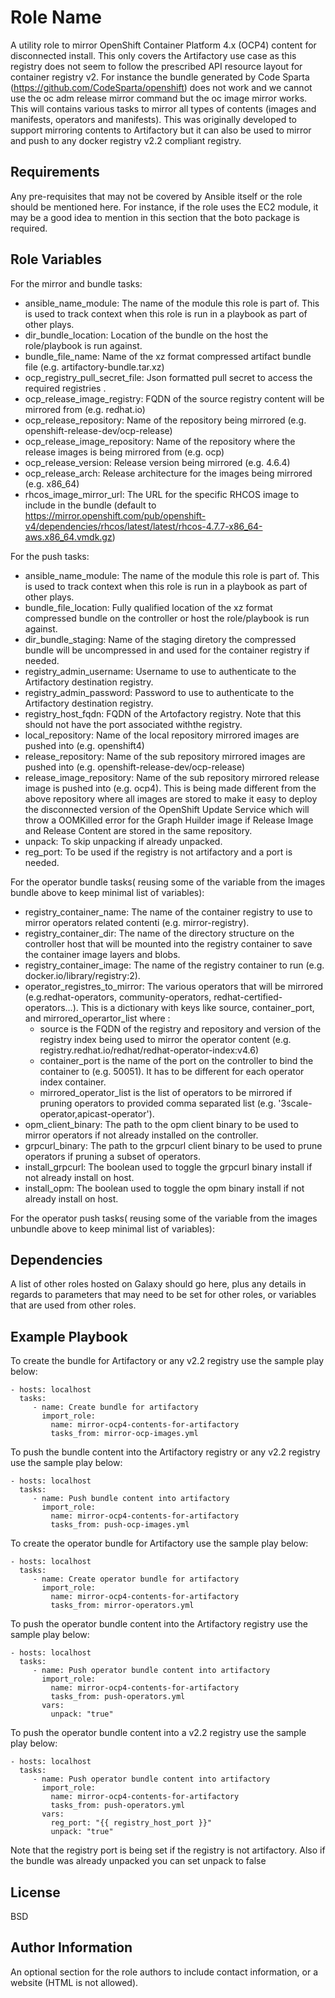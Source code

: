 Role Name
=========

A utility role to mirror OpenShift Container Platform 4.x (OCP4) content for disconnected install.
This only covers the Artifactory use case as this registry does not seem to follow the prescribed API resource layout for container registry v2. 
For instance the bundle generated by Code Sparta  (https://github.com/CodeSparta/openshift) does not work and we cannot use the oc adm release mirror command but the oc image mirror works.  
This will contains various tasks to mirror all types of contents (images and manifests, operators and manifests). 
This was originally developed to support mirroring contents to Artifactory but it can also be used to mirror and push to any docker registry v2.2 compliant registry.

Requirements
------------

Any pre-requisites that may not be covered by Ansible itself or the role should be mentioned here. For instance, if the role uses the EC2 module, it may be a good idea to mention in this section that the boto package is required.

Role Variables
--------------

For the mirror and bundle tasks:
- ansible_name_module: The name of the module this role is part of. This is used to track context when this role is run in a playbook as part of other plays.
- dir_bundle_location: Location of the bundle on the host the role/playbook is run against.
- bundle_file_name: Name of the xz format compressed artifact bundle file (e.g. artifactory-bundle.tar.xz)
- ocp_registry_pull_secret_file: Json formatted pull secret to access the required registries .
- ocp_release_image_registry: FQDN of the source registry content will be mirrored from (e.g. redhat.io)
- ocp_release_repository: Name of the repository being mirrored (e.g. openshift-release-dev/ocp-release)
- ocp_release_image_repository: Name of the repository where the release images is being mirrored from (e.g. ocp)
- ocp_release_version: Release version being mirrored (e.g. 4.6.4)
- ocp_release_arch: Release architecture for the images being mirrored (e.g. x86_64)
- rhcos_image_mirror_url: The URL for the specific RHCOS image to include in the bundle (default to https://mirror.openshift.com/pub/openshift-v4/dependencies/rhcos/latest/latest/rhcos-4.7.7-x86_64-aws.x86_64.vmdk.gz)

For the push tasks:
- ansible_name_module: The name of the module this role is part of. This is used to track context when this role is run in a playbook as part of other plays.
- bundle_file_location: Fully qualified location of the xz format compressed bundle on the controller or host the role/playbook is run against.
- dir_bundle_staging: Name of the staging diretory the compressed bundle will be uncompressed in and used for the container registry if needed.
- registry_admin_username: Username to use to authenticate to the Artifactory destination registry.
- registry_admin_password: Password to use to authenticate to the Artifactory destination registry.
- registry_host_fqdn: FQDN of the Artofactory registry. Note that this should not have the port associated withthe registry.
- local_repository: Name of the local repository mirrored images are pushed into (e.g. openshift4)
- release_repository: Name of the sub repository mirrored images are pushed into (e.g. openshift-release-dev/ocp-release)
- release_image_repository: Name of the sub repository mirrored release image is pushed into (e.g. ocp4). This is being made different from the above repository where all images are stored to make it easy to deploy the disconnected version of the OpenShift Update Service which will throw a OOMKilled error for the Graph Huilder image if Release Image and Release Content are stored in the same repository.
- unpack: To skip unpacking if already unpacked.
- reg_port: To be used if the registry is not artifactory and a port is needed.

For the operator bundle tasks( reusing some of the variable from the images bundle above to keep minimal list of variables):
- registry_container_name: The name of the container registry to use to mirror operators related contenti (e.g. mirror-registry).
- registry_container_dir: The name of the directory structure on the controller host that will be mounted into the registry container to save the container image layers and blobs.
- registry_container_image: The name of the registry container to run (e.g. docker.io/library/registry:2).
- operator_registres_to_mirror: The various operators that will be mirrored (e.g.redhat-operators, community-operators, redhat-certified-operators...). This is a dictionary with keys like source, container_port, and mirrored_operartor_list where :
  - source is the FQDN of the registry and repository and version of the registry index being used to mirror the operator content (e.g. registry.redhat.io/redhat/redhat-operator-index:v4.6)
  - container_port is the name of the port on the controller to bind the container to (e.g. 50051). It has to be different for each operator index container.
  - mirrored_operator_list is the list of operators to be mirrored if pruning operators to provided comma separated list (e.g. '3scale-operator,apicast-operator').
- opm_client_binary: The path to the opm client binary to be used to mirror operators if not already installed on the controller. 
- grpcurl_binary: The path to the grpcurl client binary to be used to prune operators if pruning a subset of operators. 
- install_grpcurl: The boolean used to toggle the grpcurl binary install if not already install on host.
- install_opm: The boolean used to toggle the opm binary install if not already install on host.

For the operator push tasks( reusing some of the variable from the images unbundle above to keep minimal list of variables):


Dependencies
------------

A list of other roles hosted on Galaxy should go here, plus any details in regards to parameters that may need to be set for other roles, or variables that are used from other roles.

Example Playbook
----------------
To create the bundle for Artifactory or any v2.2 registry use the sample play below:

    - hosts: localhost
      tasks:
         - name: Create bundle for artifactory
           import_role:
             name: mirror-ocp4-contents-for-artifactory
             tasks_from: mirror-ocp-images.yml
             
To push the bundle content into the Artifactory registry or any v2.2 registry use the sample play below:

    - hosts: localhost
      tasks:
         - name: Push bundle content into artifactory
           import_role:
             name: mirror-ocp4-contents-for-artifactory
             tasks_from: push-ocp-images.yml
             
To create the operator bundle for Artifactory use the sample play below:

    - hosts: localhost
      tasks:
         - name: Create operator bundle for artifactory
           import_role:
             name: mirror-ocp4-contents-for-artifactory
             tasks_from: mirror-operators.yml
             
To push the operator bundle content into the Artifactory registry use the sample play below:

    - hosts: localhost
      tasks:
         - name: Push operator bundle content into artifactory
           import_role:
             name: mirror-ocp4-contents-for-artifactory
             tasks_from: push-operators.yml
           vars:
             unpack: "true"
             
To push the operator bundle content into a v2.2 registry use the sample play below:

    - hosts: localhost
      tasks:
         - name: Push operator bundle content into artifactory
           import_role:
             name: mirror-ocp4-contents-for-artifactory
             tasks_from: push-operators.yml
           vars:
             reg_port: "{{ registry_host_port }}"
             unpack: "true"

Note that the registry port is being set if the registry is not artifactory.
Also if the bundle was already unpacked you can set unpack to false

License
-------

BSD

Author Information
------------------

An optional section for the role authors to include contact information, or a website (HTML is not allowed).
